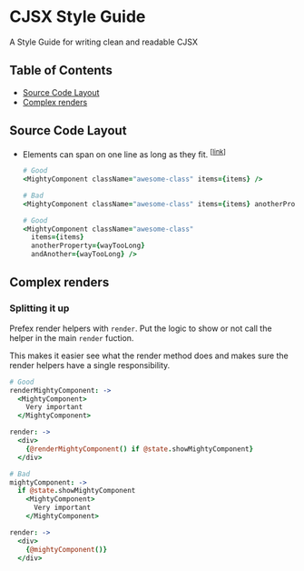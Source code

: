 CJSX Style Guide
================

A Style Guide for writing clean and readable CJSX

## Table of Contents
* [Source Code Layout](#source-code-layout)
* [Complex renders](#complex-renders)

## Source Code Layout

* <a name="one-line"></a>
  Elements can span on one line as long as they fit. 
<sup>[[link](#one-line)]</sup>
  
  ```Coffee
  # Good
  <MightyComponent className="awesome-class" items={items} />
  
  # Bad
  <MightyComponent className="awesome-class" items={items} anotherProperty={wayTooLong} andAnother={wayTooLong} />
  
  # Good
  <MightyComponent className="awesome-class"
    items={items}
    anotherProperty={wayTooLong}
    andAnother={wayTooLong} />
  ```

## Complex renders
### Splitting it up
Prefex render helpers with `render`.
Put the logic to show or not call the helper in the main `render` fuction.

This makes it easier see what the render method does and makes sure the render helpers have a single responsibility.
```Coffee
# Good
renderMightyComponent: ->
  <MightyComponent>
    Very important
  </MightyComponent>

render: ->
  <div>
    {@renderMightyComponent() if @state.showMightyComponent}
  </div>

# Bad
mightyComponent: ->
  if @state.showMightyComponent
    <MightyComponent>
      Very important
    </MightyComponent>

render: ->
  <div>
    {@mightyComponent()}
  </div>
```
